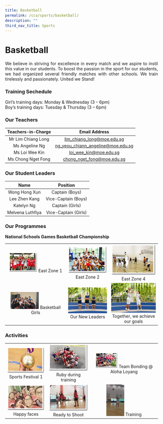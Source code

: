 ```yaml
---
title: Basketball
permalink: /cca/sports/basketball/
description: ""
third_nav_title: Sports
---
```

# Basketball

<p style="text-align: justify;">We believe in striving for excellence in every match and we aspire to instil this value in our students. To boost the passion in the sport for our students, we had organized several friendly matches with other schools. We train tirelessly and passionately. United we Stand!  </p>

### Training Sechedule  

Girl’s training days: Monday & Wednesday (3 – 6pm)     
Boy’s training days: Tuesday & Thursday (3 – 6pm)

### Our Teachers

| Teachers-in-Charge  | Email Address                      |
|:---------------:|:----------------------------:|
|  Mr Lim Chiang Long |     lim_chiang_long@moe.edu.sg     |
|    Ms Angeline Ng   | ng_yeou_chiann_angeline@moe.edu.sg |
| Ms Loi Wee Kin      |        loi_wee_kin@moe.edu.sg      |
|  Ms Chong Nget Fong |     chong_nget_fong@moe.edu.sg     |

### Our Student Leaders

| Name              | Position             |
|:---------------:|:----------------------------:|
|   Wong Hong Xun   |    Captain (Boys)    |
|   Lee Zhen Kang   |  Vice-Captain (Boys) |
|     Katelyn Ng    |   Captain (Girls)    |
| Melvena Luthfiya  | Vice-Captain (Girls) |


### Our Programmes

**National Schools Games Basketball Championship**

|   |   |   |
|:---:|:---:|:---:|
|  <img src="/images/Cca/Basketball/bball_boys01.png" style="width:50%">    East Zone 1 |   ![](/images/Cca/Basketball/bball_boys02.png)   East Zone 2  |   ![](/images/Cca/Basketball/bball_boys04.png)    East Zone 4 |
|  <img src="/images/Cca/Basketball/Basketball%20Girls.jpg" style="width:50%">  Basketball Girls	 | ![](/images/Cca/Basketball/Our%20new%20leaders.jpg)  Our New Leaders	   | ![](/images/Cca/Basketball/Together%20we%20will%20achieve%20our%20goals.jpg)  Together, we achieve our goals  |


### Activities


|   |   |   |
|:---:|:---:|:---:|
|  ![](/images/Cca/Basketball/bball_boys06.png)  Sports Festival 1 |  ![](/images/Cca/Basketball/bball_girls01.png)  Ruby during training |   <img src="/images/Cca/Basketball/bball_girls02.png" style="width:35%">  Team Bonding @ Aloha Loyang   |
|   ![](/images/Cca/Basketball/bball_girls03.png)   Happy faces	 |    ![](/images/Cca/Basketball/bball_girls05.png)   Ready to Shoot  |  <img src="/images/Cca/Basketball/Training.jpeg" style="width:28%">  Training  |